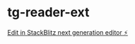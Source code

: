 # tg-reader-ext

[Edit in StackBlitz next generation editor ⚡️](https://stackblitz.com/~/github.com/entryone/tg-reader-ext)